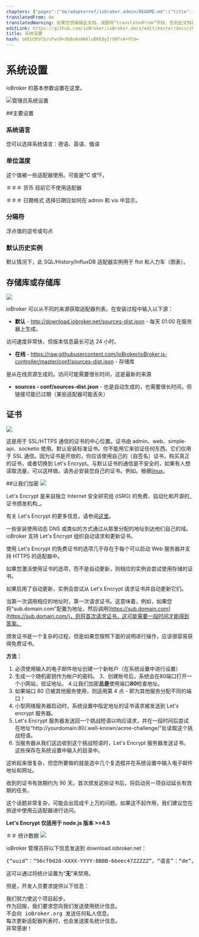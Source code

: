 ```yaml
---
chapters: {"pages":{"de/adapterref/iobroker.admin/README.md":{"title":{"de":"no title"},"content":"de/adapterref/iobroker.admin/README.md"},"de/adapterref/iobroker.admin/admin/tab-adapters.md":{"title":{"de":"Der Reiter Adapter"},"content":"de/adapterref/iobroker.admin/admin/tab-adapters.md"},"de/adapterref/iobroker.admin/admin/tab-instances.md":{"title":{"de":"Der Reiter Instanzen"},"content":"de/adapterref/iobroker.admin/admin/tab-instances.md"},"de/adapterref/iobroker.admin/admin/tab-objects.md":{"title":{"de":"Der Reiter Objekte"},"content":"de/adapterref/iobroker.admin/admin/tab-objects.md"},"de/adapterref/iobroker.admin/admin/tab-states.md":{"title":{"de":"Der Reiter Zustände"},"content":"de/adapterref/iobroker.admin/admin/tab-states.md"},"de/adapterref/iobroker.admin/admin/tab-groups.md":{"title":{"de":"Der Reiter Gruppen"},"content":"de/adapterref/iobroker.admin/admin/tab-groups.md"},"de/adapterref/iobroker.admin/admin/tab-users.md":{"title":{"de":"Der Reiter Benutzer"},"content":"de/adapterref/iobroker.admin/admin/tab-users.md"},"de/adapterref/iobroker.admin/admin/tab-events.md":{"title":{"de":"Der Reiter Ereignisse"},"content":"de/adapterref/iobroker.admin/admin/tab-events.md"},"de/adapterref/iobroker.admin/admin/tab-hosts.md":{"title":{"de":"Der Reiter Hosts"},"content":"de/adapterref/iobroker.admin/admin/tab-hosts.md"},"de/adapterref/iobroker.admin/admin/tab-enums.md":{"title":{"de":"Der Reiter Aufzählungen"},"content":"de/adapterref/iobroker.admin/admin/tab-enums.md"},"de/adapterref/iobroker.admin/admin/tab-log.md":{"title":{"de":"Der Reiter Log"},"content":"de/adapterref/iobroker.admin/admin/tab-log.md"},"de/adapterref/iobroker.admin/admin/tab-system.md":{"title":{"de":"Die Systemeinstellungen"},"content":"de/adapterref/iobroker.admin/admin/tab-system.md"}}}
translatedFrom: de
translatedWarning: 如果您想编辑此文档，请删除“translatedFrom”字段，否则此文档将再次自动翻译
editLink: https://github.com/ioBroker/ioBroker.docs/edit/master/docs/zh-cn/adapterref/iobroker.admin/tab-system.md
title: 系统设置
hash: oKEU2KVCb/vFwsN+dbBvAxWAKluBKE0yIrUNfvA+VtU=
---
```

# 系统设置
ioBroker 的基本参数设置在这里。

![管理员系统设置](../../../de/adapterref/iobroker.admin/img/tab-system_Systemeinstellungen.jpg)

##主要设置
### 系统语言
您可以选择系统语言：德语、英语、俄语

### 单位温度
这个值被一些适配器使用。可能是°C 或°F。

＃＃＃ 货币
目前它不使用适配器

＃＃＃ 日期格式
选择日期应如何在 admin 和 vis 中显示。

### 分隔符
浮点值的逗号或句点

### 默认历史实例
默认情况下，此 SQL/History/InfluxDB 适配器实例用于 flot 和人力车（图表）。

## 存储库或存储库
![](../../../de/adapterref/iobroker.admin/img/tab-system_Verwahrungsorte2.jpg)

ioBroker 可以从不同的来源获取适配器列表。在安装过程中输入以下源：

* **默认** - http://download.iobroker.net/sources-dist.json - 每天 01:00 在服务器上生成。

访问速度非常快，但版本信息最长可达 24 小时。

* **在线** - https://raw.githubusercontent.com/ioBroker/ioBroker.js-controller/master/conf/sources-dist.json - 存储库

是从在线资源生成的。访问可能需要很长时间，这是最新的来源

* **sources - conf/sources-dist.json** - 也是自动生成的，也需要很长时间，但链接可能已过期（某些适配器可能丢失）

## 证书
![](../../../de/adapterref/iobroker.admin/img/tab-system_2017-01-19-09_33_54-ioBroker.jpg)

这是用于 SSL/HTTPS 通信的证书的中心位置。证书由 admin、web、simple-api、socketio 使用。默认安装标准证书。你不能用它来验证任何东西。它们仅用于 SSL 通信。因为证书是开放的，你应该使用自己的（自签名）证书，购买真正的证书，或者切换到 Let's Encrypt。与默认证书的通信是不安全的，如果有人想读取流量，可以这样做。请务必安装您自己的证书。例如。根据[linux](http://guides.intertech.de/ssl_certificate_self.html)。

##让我们加密
![](../../../de/adapterref/iobroker.admin/img/tab-system_2017-01-19-09_40_07-ioBroker.jpg)

Let's Encrypt 是来自独立 Internet 安全研究组 (ISRG) 的免费、自动化和开源的_证书颁发机构_。

有关 Let's Encrypt 的更多信息，请参阅[这里](https://letsencrypt.org/)。

一些安装使用动态 DNS 或类似的方式通过从那里分配的地址到达他们自己的域。 ioBroker 支持 Let's Encrypt 组织自动请求和更新证书。

使用 Let's Encrypt 的免费证书的选项几乎存在于每个可以启动 Web 服务器并支持 HTTPS 的适配器中。

如果您激活使用证书的选项，而不是自动更新，则相应的实例会尝试使用存储的证书。

如果启用了自动更新，实例会尝试从 Let's Encrypt 请求证书并自动更新它们。

当第一次调用相应的地址时，第一次请求证书。这意味着，例如，如果您将“sub.domain.com”配置为地址，然后调用[https://sub.domain.com](https://sub.domain.com/)，则将首次请求证书，这可能需要一段时间才能得到答案。

颁发证书是一个复杂的过程，但是如果您按照下面的说明进行操作，应该很容易获得免费证书。

**方法：**

1. 必须使用输入的电子邮件地址创建一个新帐户（在系统设置中进行设置）
2. 生成一个随机密钥作为帐户的密码。
3、创建账号后，系统会在80端口打开一个小网站，验证地址。
4.让我们加密**总是**使用端口**80**检查地址。
5. 如果端口 80 已被其他服务使用，则适用第 4 点 - 即为其他服务分配不同的端口！
6. 小型网络服务器启动时，系统设置中指定地址的证书请求被发送到 Let's encrypt 服务器。
7. Let's Encrypt 服务器发送回一个挑战短语以响应请求，并在一段时间后尝试在地址“http://yourdomain:80/.well-known/acme-challenge/”处读取这个挑战短语。
8. 当服务器从我们这边收到这个挑战短语时，Let's Encrypt 服务器发送证书。这些保存在系统设置中输入的目录中。

这听起来很复杂，但您所要做的就是选中几个复选框并在系统设置中输入电子邮件地址和网址。

收到的证书有效期约为 90 天。首次颁发这些证书后，将启动另一项自动延长有效期的任务。

这个话题非常复杂，可能会出现成千上万的问题。如果这不起作用，我们建议您在旅途中使用云适配器进行访问。

**Let's Encrypt 仅适用于 node.js 版本 >=4.5**

＃＃ 统计数据
![](../../../de/adapterref/iobroker.admin/img/tab-system_2017-01-19-09_48_46-ioBroker.jpg)

ioBroker 管理员将以下信息发送到 download.iobroker.net：

<pre>{“uuid”：“56cf0d20-XXXX-YYYY-BBBB-66eec47ZZZZZ”，“语言”：“de”，“主机”：[{“版本”：“0.15.1”，“平台”：“Javascript/Node. js”，“类型”：“win32”}]，“适配器”：{“管理员”：{“版本”：“1.0.2”，“平台”：“Javascript/Node.js”}，“hm-rpc &quot;: { &quot;version&quot;: &quot;1.1.2&quot;, &quot;platform&quot;: &quot;Javascript/Node.js&quot; } } }</pre>

这可以通过将统计设置为“**无**”来禁用。

但是，开发人员要求提供以下信息：

<pre>我们努力使这个项目起步。
作为回报，我们要求您向我们发送使用统计信息。
不会向 ioBroker.org 发送任何私人信息。
每次更新适配器列表时，也会发送匿名统计信息。
非常感谢！</pre>